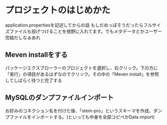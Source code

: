 # プロジェクトのはじめかた
application.propertiesを記述してからの話
もしだめっぽそうだったらフルサイズファイルも投げつけることを視野に入れてます。でもメタデータとかユーザー完結だしなぁあれ

## Meven installをする
パッケージエクスプローラーのプロジェクトを選択し、右クリック。下の方に「実行」の項目があるはずなのでクリック。その中の「Meven install」を参照してしばらく待つと完了する

## MySQLのダンプファイルインポート
お好みのコネクション名を付けた後、「stem-pro」というスキーマを作成、ダンプファイルをインポートする。(といっても中身を全部コピペかData import)
